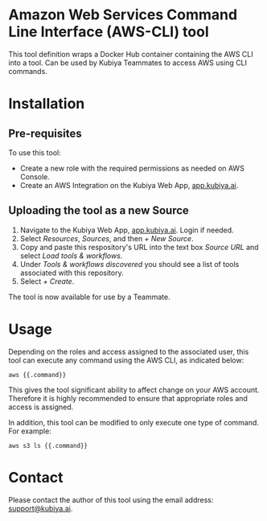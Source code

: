 # Amazon Web Services Command Line Interface (AWS-CLI) tool

This tool definition wraps a Docker Hub container containing the AWS CLI into a tool. Can be used
by Kubiya Teammates to access AWS using CLI commands.

# Installation

## Pre-requisites

To use this tool:
- Create a new role with the required permissions as needed on AWS Console.
- Create an AWS Integration on the Kubiya Web App, [app.kubiya.ai](app.kubiya.ai).

## Uploading the tool as a new Source

1. Navigate to the Kubiya Web App, [app.kubiya.ai](https://app.kubiya.ai). Login if needed.
2. Select *Resources*, *Sources*, and then *+ New Source*.
3. Copy and paste this respository's URL into the text box *Source URL* and select *Load tools &
workflows*.
4. Under *Tools & workflows discovered* you should see a list of tools associated with this
repository.
5. Select *+ Create*.

The tool is now available for use by a Teammate.

# Usage

Depending on the roles and access assigned to the associated user, this tool can execute any command
using the AWS CLI, as indicated below:

    aws {{.command}}

This gives the tool significant ability to affect change on your AWS account. Therefore it is highly
recommended to ensure that appropriate roles and access is assigned.

In addition, this tool can be modified to only execute one type of command. For example:

    aws s3 ls {{.command}}

# Contact

Please contact the author of this tool using the email address:
[support@kubiya.ai](mailto:support@kubiya.ai).
